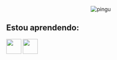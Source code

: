 <p align="center">
  <img src="https://media0.giphy.com/media/v1.Y2lkPTc5MGI3NjExcTQzc216OWRvdzQwc2p2MzQ5Nm9odXU3c2c2b3B1ZDVjYWcxdXZpbSZlcD12MV9pbnRlcm5hbF9naWZfYnlfaWQmY3Q9Zw/C5yMv2qcWLk3z1HEwj/giphy.gif" alt="pingu" />
</p>
<h2>Estou aprendendo:</h2>
<p>
  <img loading="lazy" src="https://cdn.jsdelivr.net/gh/devicons/devicon/icons/java/java-original.svg" width="40" height="40"/>
<img loading="lazy" src="https://cdn.jsdelivr.net/gh/devicons/devicon/icons/linux/linux-original.svg" width="40" height="40"/>
</p>

